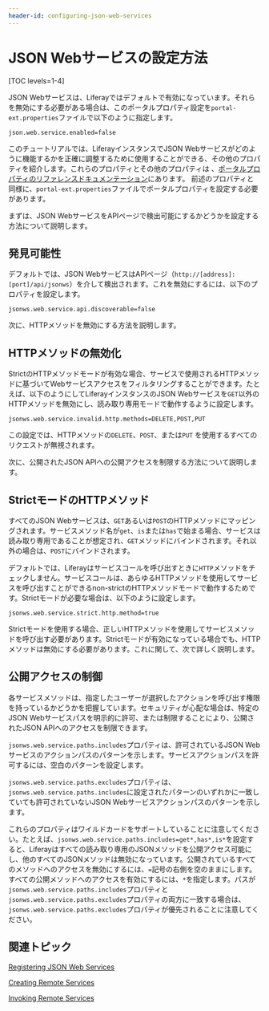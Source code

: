 ```yaml
---
header-id: configuring-json-web-services
---
```


# JSON Webサービスの設定方法

[TOC levels=1-4]

JSON Webサービスは、Liferayではデフォルトで有効になっています。それらを無効にする必要がある場合は、このポータルプロパティ設定を`portal-ext.properties`ファイルで以下のように指定します。

    json.web.service.enabled=false

このチュートリアルでは、LiferayインスタンスでJSON Webサービスがどのように機能するかを正確に調整するために使用することができる、その他のプロパティを紹介します。これらのプロパティとその他のプロパティは 、[ポータルプロパティのリファレンスドキュメンテーション](@platform-ref@/7.1-latest/propertiesdoc/portal.properties.html)にあります。
前述のプロパティと同様に、`portal-ext.properties`ファイルでポータルプロパティを設定する必要があります。

まずは、JSON WebサービスをAPIページで検出可能にするかどうかを設定する方法について説明します。

## 発見可能性

デフォルトでは、JSON WebサービスはAPIページ（`http://[address]:[port]/api/jsonws`）を介して検出されます。これを無効にするには、以下のプロパティを設定します。

    jsonws.web.service.api.discoverable=false

次に、HTTPメソッドを無効にする方法を説明します。

## HTTPメソッドの無効化

StrictのHTTPメソッドモードが有効な場合、サービスで使用されるHTTPメソッドに基づいてWebサービスアクセスをフィルタリングすることができます。たとえば、以下のようにしてLiferayインスタンスのJSON Webサービスを`GET`以外のHTTPメソッドを無効にし、読み取り専用モードで動作するように設定します。

    jsonws.web.service.invalid.http.methods=DELETE,POST,PUT

この設定では、HTTPメソッドの`DELETE`、`POST`、または`PUT` を使用するすべてのリクエストが無視されます。

次に、公開されたJSON APIへの公開アクセスを制限する方法について説明します。

## StrictモードのHTTPメソッド

すべてのJSON Webサービスは、`GET`あるいは`POST`のHTTPメソッドにマッピングされます。サービスメソッド名が`get`、`is`または`has`で始まる場合、サービスは読み取り専用であることが想定され、`GET`メソッドにバインドされます。それ以外の場合は、`POST`にバインドされます。

デフォルトでは、Liferayはサービスコールを呼び出すときに`HTTP`メソッドをチェックしません。サービスコールは、あらゆるHTTPメソッドを使用してサービスを呼び出すことができるnon-strictのHTTPメソッドモードで動作するためです。Strictモードが必要な場合は、以下のように設定します。

    jsonws.web.service.strict.http.method=true

Strictモードを使用する場合、正しいHTTPメソッドを使用してサービスメソッドを呼び出す必要があります。Strictモードが有効になっている場合でも、HTTPメソッドは無効にする必要があります。これに関して、次で詳しく説明します。

## 公開アクセスの制御

各サービスメソッドは、指定したユーザーが選択したアクションを呼び出す権限を持っているかどうかを把握しています。セキュリティが心配な場合は、特定のJSON Webサービスパスを明示的に許可、または制限することにより、公開されたJSON APIへのアクセスを制限できます。

`jsonws.web.service.paths.includes`プロパティは、許可されているJSON Webサービスのアクションパスのパターンを示します。サービスアクションパスを許可するには、空白のパターンを設定します。

`jsonws.web.service.paths.excludes`プロパティは、`jsonws.web.service.paths.includes`に設定されたパターンのいずれかに一致していても許可されていないJSON Webサービスアクションパスのパターンを示します。

これらのプロパティはワイルドカードをサポートしていることに注意してください。たとえば、`jsonws.web.service.paths.includes=get*,has*,is*`を設定すると、Liferayはすべての読み取り専用のJSONメソッドを公開アクセス可能にし、他のすべてのJSONメソッドは無効になっています。公開されているすべてのメソッドへのアクセスを無効にするには、`=`記号の右側を空のままにします。すべての公開メソッドへのアクセスを有効にするには、`*`を指定します。パスが`jsonws.web.service.paths.includes`プロパティと`jsonws.web.service.paths.excludes`プロパティの両方に一致する場合は、`jsonws.web.service.paths.excludes`プロパティが優先されることに注意してください。

## 関連トピック

[Registering JSON Web Services](/docs/7-1/tutorials/-/knowledge_base/t/registering-json-web-services)

[Creating Remote Services](/docs/7-1/tutorials/-/knowledge_base/t/creating-remote-services)

[Invoking Remote Services](/docs/7-1/tutorials/-/knowledge_base/t/invoking-remote-services)

